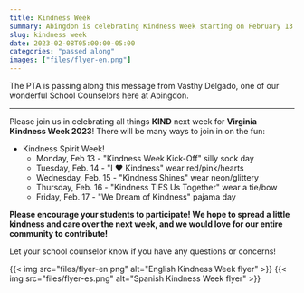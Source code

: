 ```yaml
---
title: Kindness Week
summary: Abingdon is celebrating Kindness Week starting on February 13.
slug: kindness week
date: 2023-02-08T05:00:00-05:00
categories: "passed along"
images: ["files/flyer-en.png"]
---
```


The PTA is passing along this message from Vasthy Delgado, one of our wonderful School Counselors here at Abingdon.

---

Please join us in celebrating all things **KIND** next week for **Virginia Kindness Week 2023**! There will be many ways to join in on the fun:

- Kindness Spirit Week!
    - Monday, Feb 13 - "Kindness Week Kick-Off" silly sock day
    - Tuesday, Feb. 14 - "I ❤️ Kindness" wear red/pink/hearts
    - Wednesday, Feb. 15 - "Kindness Shines" wear neon/glittery
    - Thursday, Feb. 16 - "Kindness TIES Us Together" wear a tie/bow
    - Friday, Feb. 17 - "We Dream of Kindness" pajama day

**Please encourage your students to participate! We hope to spread a little kindness and care over the next week, and we would love for our entire community to contribute!**

Let your school counselor know if you have any questions or concerns!

{{< img src="files/flyer-en.png" alt="English Kindness Week flyer" >}}
{{< img src="files/flyer-es.png" alt="Spanish Kindness Week flyer" >}}